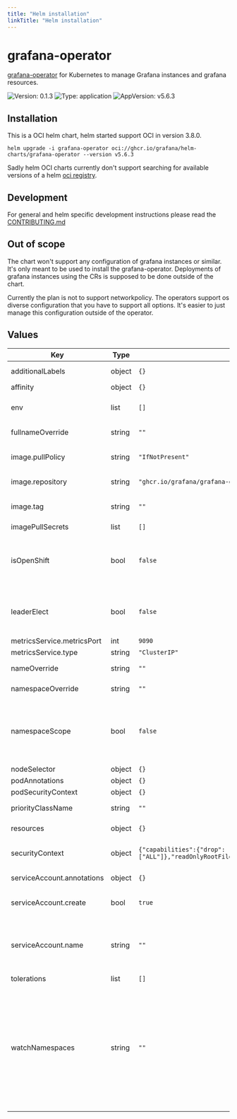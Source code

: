 ```yaml
---
title: "Helm installation"
linkTitle: "Helm installation"
---
```


# grafana-operator

[grafana-operator](https://github.com/grafana/grafana-operator) for Kubernetes to manage Grafana instances and grafana resources.

![Version: 0.1.3](https://img.shields.io/badge/Version-0.1.3-informational?style=flat-square) ![Type: application](https://img.shields.io/badge/Type-application-informational?style=flat-square) ![AppVersion: v5.6.3](https://img.shields.io/badge/AppVersion-v5.6.3-informational?style=flat-square)

## Installation

This is a OCI helm chart, helm started support OCI in version 3.8.0.

```shell
helm upgrade -i grafana-operator oci://ghcr.io/grafana/helm-charts/grafana-operator --version v5.6.3
```

Sadly helm OCI charts currently don't support searching for available versions of a helm [oci registry](https://github.com/helm/helm/issues/11000).

## Development

For general and helm specific development instructions please read the [CONTRIBUTING.md](../../../CONTRIBUTING.md)

## Out of scope

The chart won't support any configuration of grafana instances or similar. It's only meant to be used to install the grafana-operator.
Deployments of grafana instances using the CRs is supposed to be done outside of the chart.

Currently the plan is not to support networkpolicy. The operators support os diverse configuration that you have to support all options.
It's easier to just manage this configuration outside of the operator.

## Values

| Key | Type | Default | Description |
|-----|------|---------|-------------|
| additionalLabels | object | `{}` | additional labels to add to all resources |
| affinity | object | `{}` | pod affinity |
| env | list | `[]` | Additional environment variables |
| fullnameOverride | string | `""` | Overrides the fully qualified app name. |
| image.pullPolicy | string | `"IfNotPresent"` | The image pull policy to use in grafana operator container |
| image.repository | string | `"ghcr.io/grafana/grafana-operator"` | grafana operator image repository |
| image.tag | string | `""` | Overrides the image tag whose default is the chart appVersion. |
| imagePullSecrets | list | `[]` | image pull secrets |
| isOpenShift | bool | `false` | Determines if the target cluster is OpenShift. Additional rbac permissions for routes will be added on OpenShift |
| leaderElect | bool | `false` | If you want to run multiple replicas of the grafana-operator, this is not recommended. |
| metricsService.metricsPort | int | `9090` | metrics service port |
| metricsService.type | string | `"ClusterIP"` | metrics service type |
| nameOverride | string | `""` | Overrides the name of the chart. |
| namespaceOverride | string | `""` | Overrides the namespace name. |
| namespaceScope | bool | `false` | If the operator should run in namespace-scope or not, if true the operator will only be able to manage instances in the same namespace |
| nodeSelector | object | `{}` | pod node selector |
| podAnnotations | object | `{}` | pod annotations |
| podSecurityContext | object | `{}` | pod security context |
| priorityClassName | string | `""` | pod priority class name |
| resources | object | `{}` | grafana operator container resources |
| securityContext | object | `{"capabilities":{"drop":["ALL"]},"readOnlyRootFilesystem":true,"runAsNonRoot":true}` | grafana operator container security context |
| serviceAccount.annotations | object | `{}` | Annotations to add to the service account |
| serviceAccount.create | bool | `true` | Specifies whether a service account should be created |
| serviceAccount.name | string | `""` | The name of the service account to use. If not set and create is true, a name is generated using the fullname template |
| tolerations | list | `[]` | pod tolerations |
| watchNamespaces | string | `""` | Sets the WATCH_NAMESPACE environment variable, it defines which namespaces the operator should be listening for. By default it's all namespaces, if you only want to listen for the same namespace as the operator is deployed to look at namespaceScope. |
